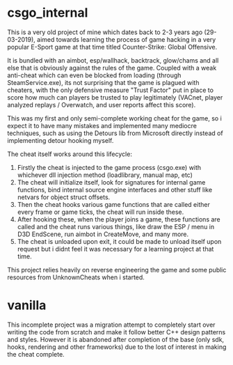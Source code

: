 # csgo_internal
This is a very old project of mine which dates back to 2-3 years ago (29-03-2019), aimed towards learning the process of game hacking in a very popular E-Sport game at that time titled Counter-Strike: Global Offensive.

It is bundled with an aimbot, esp/wallhack, backtrack, glow/chams and all else that is obviously against the rules of the game.
Coupled with a weak anti-cheat which can even be blocked from loading (through SteamService.exe), its not surprising that the game is plagued with cheaters, with the only defensive measure "Trust Factor" put in place to score how much can players be trusted to play legitimately (VACnet, player analyzed replays / Overwatch, and user reports affect this score).

This was my first and only semi-complete working cheat for the game, so i expect it to have many mistakes and implemented many mediocre techniques, such as using the Detours lib from Microsoft directly instead of implementing detour hooking myself.

The cheat itself works around this lifecycle:

1. Firstly the cheat is injected to the game process (csgo.exe) with whichever dll injection method (loadlibrary, manual map, etc)
2. The cheat will initialize itself, look for signatures for internal game functions, bind internal source engine interfaces and other stuff like netvars for object struct offsets.
3. Then the cheat hooks various game functions that are called either every frame or game ticks, the cheat will run inside these.
4. After hooking these, when the player joins a game, these functions are called and the cheat runs various things, like draw the ESP / menu in D3D EndScene, run aimbot in CreateMove, and many more.
5. The cheat is unloaded upon exit, it could be made to unload itself upon request but i didnt feel it was necessary for a learning project at that time.

This project relies heavily on reverse engineering the game and some public resources from UnknownCheats when i started.

# vanilla
This incomplete project was a migration attempt to completely start over writing the code from scratch and make it follow better C++ design patterns and styles. However it is abandoned after completion of the base (only sdk, hooks, rendering and other frameworks) due to the lost of interest in making the cheat complete.